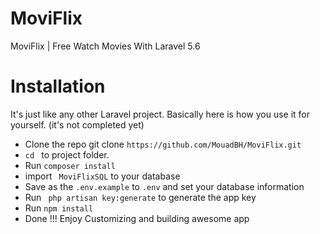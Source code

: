 # MoviFlix
MoviFlix | Free Watch Movies With Laravel 5.6

# Installation
It's just like any other Laravel project. Basically here is how you use it for yourself. (it's not completed yet)

* Clone the repo git clone ` https://github.com/MouadBH/MoviFlix.git `
* `cd ` to project folder. 
* Run ` composer install `
* import `  MoviFlixSQL `  to your database
* Save as the `.env.example` to `.env` and set your database information 
* Run ` php artisan key:generate` to generate the app key
* Run ` npm install ` 
* Done !!! Enjoy Customizing and building awesome app 
